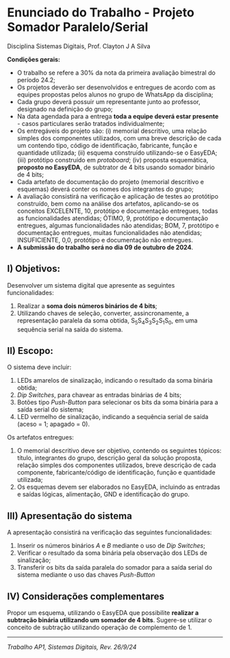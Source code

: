 # Enunciado do Trabalho - Projeto Somador Paralelo/Serial

Disciplina Sistemas Digitais, Prof. Clayton J A Silva

**Condições gerais:**

- O trabalho se refere a 30% da nota da primeira avaliação bimestral do período 24.2;
- Os projetos deverão ser desenvolvidos e entregues de acordo com as equipes propostas pelos alunos no grupo de WhatsApp da disciplina;
- Cada grupo deverá possuir um representante junto ao professor, designado na definição do grupo;
- Na data agendada para a entrega **toda a equipe deverá estar presente** - casos particulares serão tratados individualmente;
- Os entregáveis do projeto são: 
    (i) memorial descritivo, uma relação simples dos componentes utilizados, com uma breve descrição de cada um contendo tipo, código de identificação, fabricante, função e quantidade utilizada; 
    (ii) esquema construído utilizando-se o EasyEDA; 
    (iii) protótipo construído em *protoboard*;
    (iv) proposta esquemática, **proposto no EasyEDA**, de subtrator de 4 bits usando somador binário de 4 bits;
- Cada artefato de documentação do projeto (memorial descritivo e esquemas) deverá conter os nomes dos integrantes do grupo;
- A avaliação consistirá na verificação e aplicação de testes ao protótipo construído, bem como na análise dos artefatos, aplicando-se os conceitos EXCELENTE, 10, protótipo e documentação entregues, todas as funcionalidades atendidas; ÓTIMO, 9, protótipo e documentação entregues, algumas funcionalidades não atendidas; BOM, 7, protótipo e documentação entregues, muitas funcionalidades não atendidas; INSUFICIENTE, 0,0, protótipo e documentação não entregues.
- **A submissão do trabalho será no dia 09 de outubro de 2024**.

## I) Objetivos:

Desenvolver um sistema digital que apresente as seguintes funcionalidades:

1. Realizar a **soma dois números binários de 4 bits**;
2. Utilizando chaves de seleção, converter, assincronamente, a representação paralela da soma obtida, S<sub>5</sub>S<sub>4</sub>S<sub>3</sub>S<sub>2</sub>S<sub>1</sub>S<sub>0</sub>, em uma sequência serial na saída do sistema.

## II) Escopo:

O sistema deve incluir:

1. LEDs amarelos de sinalização, indicando o resultado da soma binária obtida;
2. *Dip Switches*, para chavear as entradas binárias de 4 bits;
3. Botões tipo *Push-Button* para selecionar os bits da soma binária para a saída serial do sistema;
4. LED vermelho de sinalização, indicando a sequência serial de saída (aceso = 1; apagado = 0).

Os artefatos entregues:

1. O memorial descritivo deve ser objetivo, contendo os seguintes tópicos: título, integrantes do grupo, descrição geral da solução proposta, relação simples dos componentes utilizados, breve descrição de cada componente, fabricante/código de identificação, função e quantidade utilizada;
2. Os esquemas devem ser elaborados no EasyEDA, incluindo as entradas e saídas lógicas, alimentação, GND e identificação do grupo.

## III) Apresentação do sistema

A apresentação consistirá na verificação das seguintes funcionalidades:
1. Inserir os números binários *A* e *B* mediante o uso de *Dip Switches*;
2. Verificar o resultado da soma binária pela observação dos LEDs de sinalização;
3. Transferir os bits da saída paralela do somador para a saída serial do sistema mediante o uso das chaves *Push-Button*

## IV) Considerações complementares

Propor um esquema, utilizando o EasyEDA que possibilite **realizar a subtração binária utilizando um somador de 4 bits**. Sugere-se utilizar o conceito de subtração utilizando operação de complemento de 1.

---
*Trabalho AP1, Sistemas Digitais, Rev. 26/9/24*
